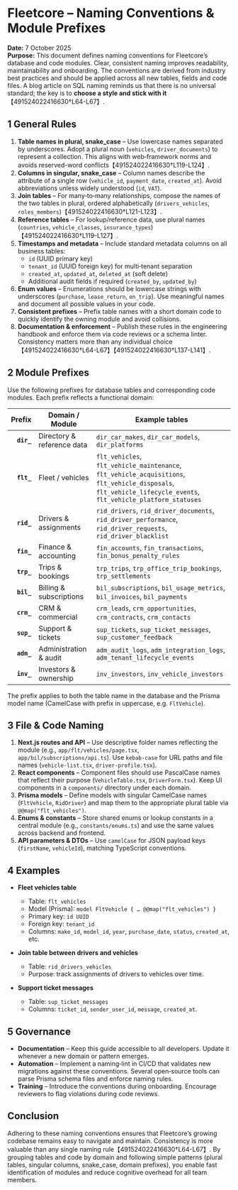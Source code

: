 # Fleetcore – Naming Conventions & Module Prefixes

**Date:** 7 October 2025  
**Purpose:** This document defines naming conventions for Fleetcore’s database and code modules. Clear, consistent naming improves readability, maintainability and onboarding. The conventions are derived from industry best practices and should be applied across all new tables, fields and code files. A blog article on SQL naming reminds us that there is no universal standard; the key is to **choose a style and stick with it**【491524022416630†L64-L67】.

## 1 General Rules

1. **Table names in plural, snake_case** – Use lowercase names separated by underscores. Adopt a plural noun (`vehicles`, `driver_documents`) to represent a collection. This aligns with web‑framework norms and avoids reserved-word conflicts【491524022416630†L119-L124】.
2. **Columns in singular, snake_case** – Column names describe the attribute of a single row (`vehicle_id`, `payment_date`, `created_at`). Avoid abbreviations unless widely understood (`id`, `VAT`).
3. **Join tables** – For many‑to‑many relationships, compose the names of the two tables in plural, ordered alphabetically (`drivers_vehicles`, `roles_members`)【491524022416630†L121-L123】.
4. **Reference tables** – For lookup/reference data, use plural names (`countries`, `vehicle_classes`, `insurance_types`)【491524022416630†L119-L127】.
5. **Timestamps and metadata** – Include standard metadata columns on all business tables:
   - `id` (UUID primary key)
   - `tenant_id` (UUID foreign key) for multi‑tenant separation
   - `created_at`, `updated_at`, `deleted_at` (soft delete)
   - Additional audit fields if required (`created_by`, `updated_by`)
6. **Enum values** – Enumerations should be lowercase strings with underscores (`purchase`, `lease_return`, `on_trip`). Use meaningful names and document all possible values in your code.
7. **Consistent prefixes** – Prefix table names with a short domain code to quickly identify the owning module and avoid collisions.
8. **Documentation & enforcement** – Publish these rules in the engineering handbook and enforce them via code reviews or a schema linter. Consistency matters more than any individual choice【491524022416630†L64-L67】【491524022416630†L137-L141】.

## 2 Module Prefixes

Use the following prefixes for database tables and corresponding code modules. Each prefix reflects a functional domain:

|     Prefix | Domain / Module            | Example tables                                                                                                                                                  |
| ---------: | -------------------------- | --------------------------------------------------------------------------------------------------------------------------------------------------------------- |
| **`dir_`** | Directory & reference data | `dir_car_makes`, `dir_car_models`, `dir_platforms`                                                                                                              |
| **`flt_`** | Fleet / vehicles           | `flt_vehicles`, `flt_vehicle_maintenance`, `flt_vehicle_acquisitions`, `flt_vehicle_disposals`, `flt_vehicle_lifecycle_events`, `flt_vehicle_platform_statuses` |
| **`rid_`** | Drivers & assignments      | `rid_drivers`, `rid_driver_documents`, `rid_driver_performance`, `rid_driver_requests`, `rid_driver_blacklist`                                                  |
| **`fin_`** | Finance & accounting       | `fin_accounts`, `fin_transactions`, `fin_bonus_penalty_rules`                                                                                                   |
| **`trp_`** | Trips & bookings           | `trp_trips`, `trp_office_trip_bookings`, `trp_settlements`                                                                                                      |
| **`bil_`** | Billing & subscriptions    | `bil_subscriptions`, `bil_usage_metrics`, `bil_invoices`, `bil_payments`                                                                                        |
| **`crm_`** | CRM & commercial           | `crm_leads`, `crm_opportunities`, `crm_contracts`, `crm_contacts`                                                                                               |
| **`sup_`** | Support & tickets          | `sup_tickets`, `sup_ticket_messages`, `sup_customer_feedback`                                                                                                   |
| **`adm_`** | Administration & audit     | `adm_audit_logs`, `adm_integration_logs`, `adm_tenant_lifecycle_events`                                                                                         |
| **`inv_`** | Investors & ownership      | `inv_investors`, `inv_vehicle_investors`                                                                                                                        |

The prefix applies to both the table name in the database and the Prisma model name (CamelCase with prefix in uppercase, e.g. `FltVehicle`).

## 3 File & Code Naming

1. **Next.js routes and API** – Use descriptive folder names reflecting the module (e.g., `app/flt/vehicles/page.tsx`, `app/bil/subscriptions/api.ts`). Use `kebab-case` for URL paths and file names (`vehicle-list.tsx`, `driver-profile.tsx`).
2. **React components** – Component files should use PascalCase names that reflect their purpose (`VehicleTable.tsx`, `DriverForm.tsx`). Keep UI components in a `components/` directory under each domain.
3. **Prisma models** – Define models with singular CamelCase names (`FltVehicle`, `RidDriver`) and map them to the appropriate plural table via `@@map("flt_vehicles")`.
4. **Enums & constants** – Store shared enums or lookup constants in a central module (e.g., `constants/enums.ts`) and use the same values across backend and frontend.
5. **API parameters & DTOs** – Use `camelCase` for JSON payload keys (`firstName`, `vehicleId`), matching TypeScript conventions.

## 4 Examples

- **Fleet vehicles table**
  - Table: `flt_vehicles`
  - Model (Prisma): `model FltVehicle { … @@map("flt_vehicles") }`
  - Primary key: `id UUID`
  - Foreign key: `tenant_id`
  - Columns: `make_id`, `model_id`, `year`, `purchase_date`, `status`, `created_at`, etc.

- **Join table between drivers and vehicles**
  - Table: `rid_drivers_vehicles`
  - Purpose: track assignments of drivers to vehicles over time.

- **Support ticket messages**
  - Table: `sup_ticket_messages`
  - Columns: `ticket_id`, `sender_user_id`, `message`, `created_at`.

## 5 Governance

- **Documentation** – Keep this guide accessible to all developers. Update it whenever a new domain or pattern emerges.
- **Automation** – Implement a naming‑lint in CI/CD that validates new migrations against these conventions. Several open‑source tools can parse Prisma schema files and enforce naming rules.
- **Training** – Introduce the conventions during onboarding. Encourage reviewers to flag violations during code reviews.

## Conclusion

Adhering to these naming conventions ensures that Fleetcore’s growing codebase remains easy to navigate and maintain. Consistency is more valuable than any single naming rule【491524022416630†L64-L67】. By grouping tables and code by domain and following simple patterns (plural tables, singular columns, snake_case, domain prefixes), you enable fast identification of modules and reduce cognitive overhead for all team members.
